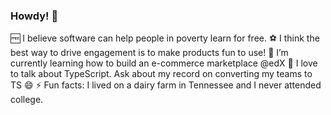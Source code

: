 ### Howdy! 👋

<!--
**kalebjdavenport/kalebjdavenport** is a ✨ _special_ ✨ repository because its `README.md` (this file) appears on your GitHub profile.

Here are some ideas to get you started:

-->

🆓  I believe software can help people in poverty learn for free.
⚽  I think the best way to drive engagement is to make products fun to use!
🌱  I’m currently learning how to build an e-commerce marketplace @edX
💬  I love to talk about TypeScript. Ask about my record on converting my teams to TS 😄
⚡  Fun facts: I lived on a dairy farm in Tennessee and I never attended college.
